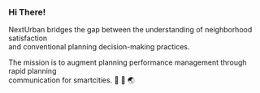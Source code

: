 ### Hi There!

NextUrban bridges the gap between the understanding of neighborhood satisfaction         
and conventional planning decision-making practices.     

The mission is to augment planning performance management through rapid planning             
communication for smartcities. 🏡 📲 🌏 

<!--
**NextUrban/NextUrban** is a ✨ _special_ ✨ repository because its `README.md` (this file) appears on your GitHub profile.

